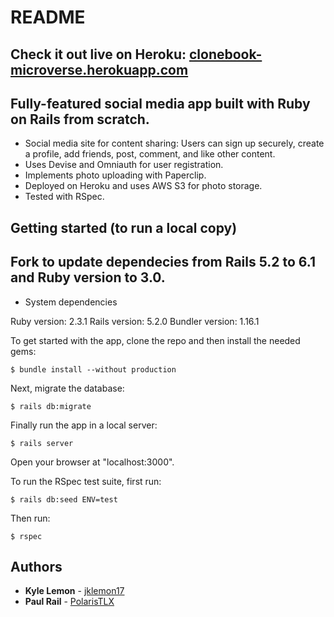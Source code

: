# README

## Check it out live on Heroku:    [clonebook-microverse.herokuapp.com](https://clonebook-microverse.herokuapp.com)

## Fully-featured social media app built with Ruby on Rails from scratch.
* Social media site for content sharing: Users can sign up securely, create a profile, add friends, post, comment, and like other content.
* Uses Devise and Omniauth for user registration.
* Implements photo uploading with Paperclip.
* Deployed on Heroku and uses AWS S3 for photo storage.
* Tested with RSpec.


## Getting started (to run a local copy)

## Fork to update dependecies from Rails 5.2 to 6.1 and Ruby version to 3.0.

* System dependencies

Ruby version: 2.3.1
Rails version: 5.2.0
Bundler version: 1.16.1


To get started with the app, clone the repo and then install the needed gems:

```
$ bundle install --without production
```

Next, migrate the database:

```
$ rails db:migrate
```

Finally run the app in a local server:

```
$ rails server
```

Open your browser at "localhost:3000".


To run the RSpec test suite, first run:

```
$ rails db:seed ENV=test
```

Then run:

```
$ rspec
```

## Authors

* **Kyle Lemon** - [jklemon17](https://github.com/jklemon17)
* **Paul Rail** - [PolarisTLX](https://github.com/PolarisTLX)
